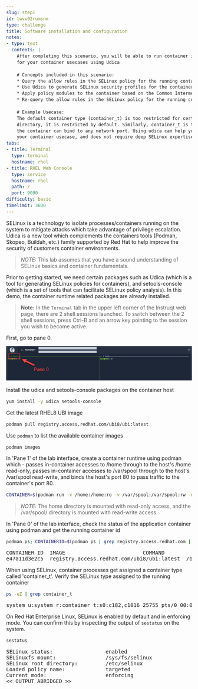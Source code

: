 ```yaml
---
slug: step1
id: twvu02rumsnm
type: challenge
title: Software installation and configuration
notes:
- type: text
  contents: |
    After completing this scenario, you will be able to run container images and generate SELinux profiles customized
    for your container usecases using Udica

    # Concepts included in this scenario:
    * Query the allow rules in the SELinux policy for the running container
    * Use Udica to generate SELinux security profiles for the container
    * Apply policy modules to the container based on the Common Intermediate Language (CIL) file generated by Udica
    * Re-query the allow rules in the SELinux policy for the running container to ensure that actions are allowed

    # Example Usecase:
    The default container type (container_t) is too restricted for certain usecases. For example, if Apache wants to read the home
    directory, it is restricted by default. Similarly, container_t is too loose for other cases. For example, the Apache running in
    the container can bind to any network port. Using udica can help you write a new SELinux security profiles that are customized for
    your container usecase, and does not require deep SELinux expertise to craft.
tabs:
- title: Terminal
  type: terminal
  hostname: rhel
- title: RHEL Web Console
  type: service
  hostname: rhel
  path: /
  port: 9090
difficulty: basic
timelimit: 3600
---
```


SELinux is a technology to isolate processes/containers running on the system to mitigate attacks which take
advantage of privilege escalation. Udica is a new tool which complements the containers tools (Podman, Skopeo, Buildah, etc.)
family supported by Red Hat to help improve the security of customers container environments.

>_NOTE:_ This lab assumes that you have a sound understanding of SELinux basics and container fundamentals.

Prior to getting started, we need certain packages such as Udica (which is a tool for generating
SELinux policies for containers), and setools-console (which is a set of tools that can facilitate
SELinux policy analysis). In this demo, the container runtime related packages are already installed.

>**Note:** In the `Terminal` tab in the upper left corner of the Instruqt web page, there are 2 shell sessions launched. To switch between the 2 shell sessions, press Ctrl-B and an arrow key pointing to the session you wish to become active.

First, go to pane 0.

![pane0](../assets/pane0.png)

Install the udica and setools-console packages on the container host

```bash
yum install -y udica setools-console
```

Get the latest RHEL8 UBI image

```bash
podman pull registry.access.redhat.com/ubi8/ubi:latest
```

Use `podman` to list the available container images

```bash
podman images
```

In 'Pane 1' of the lab interface, create a container runtime using podman which -
passes in-container accesses to /home through to the host's /home read-only, passes in-container
accesses to /var/spool through to the host's /var/spool read-write, and binds the
host's port 80 to pass traffic to the container's port 80.

```bash
CONTAINER=$(podman run -v /home:/home:ro -v /var/spool:/var/spool:rw -d -p 80:80 -it registry.access.redhat.com/ubi8/ubi)
```

>_NOTE:_ The home directory is mounted with read-only access, and the /var/spool/ directory is mounted with read-write access.

In 'Pane 0' of the lab interface, check the status of the application container using podman and get the running container id

```bash
podman ps; CONTAINERID=$(podman ps | grep registry.access.redhat.com | cut -b 1-12)
```

<pre class="file">
CONTAINER ID  IMAGE                         COMMAND               CREATED        STATUS           PORTS               NAMES
e47a11d3e2c5  registry.access.redhat.com/ubi8/ubi:latest  /bin/bash  3 seconds ago  Up 2 seconds ago0.0.0.0:80->80/tcp  naughty_golick
</pre>

When using SELinux, container processes get assigned a container type called 'container_t'. Verify the SELinux type assigned to the running container

```bash
ps -eZ | grep container_t
```

<pre class="file">
system_u:system_r:container_t:s0:c182,c1016 25755 pts/0 00:00:00 bash
</pre>

On Red Hat Enterprise Linux, SELinux is enabled by default and in enforcing mode.  You can confirm this by inspecting the output of `sestatus`
on the system.

```bash
sestatus
```

<pre class="file">
SELinux status:                 enabled
SELinuxfs mount:                /sys/fs/selinux
SELinux root directory:         /etc/selinux
Loaded policy name:             targeted
Current mode:                   enforcing
<< OUTPUT ABRIDGED >>
</pre>
